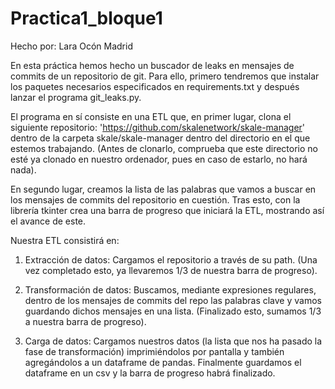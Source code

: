 # Practica1_bloque1

Hecho por: Lara Ocón Madrid


En esta práctica hemos hecho un buscador de leaks en mensajes de commits de un repositorio de git. Para ello, primero tendremos que instalar los paquetes necesarios especificados en requirements.txt y después lanzar el programa git_leaks.py.

El programa en sí consiste en una ETL que, en primer lugar, clona el siguiente repositorio:
'https://github.com/skalenetwork/skale-manager' dentro de la carpeta skale/skale-manager dentro
del directorio en el que estemos trabajando. (Antes de clonarlo, comprueba que este directorio
no esté ya clonado en nuestro ordenador, pues en caso de estarlo, no hará nada).

En segundo lugar, creamos la lista de las palabras que vamos a buscar en los mensajes de commits del repositorio en cuestión. Tras esto, con la librería tkinter crea una barra de  progreso que iniciará la ETL, mostrando así el avance de este. 

Nuestra ETL consistirá en: 
1) Extracción de datos: Cargamos el repositorio a través de su path. (Una vez completado esto, ya llevaremos 1/3 de nuestra barra de progreso).

2) Transformación de datos: Buscamos, mediante expresiones regulares, dentro de los mensajes de commits del repo las palabras clave y vamos guardando dichos mensajes en una lista. (Finalizado esto, sumamos 1/3 a nuestra barra de progreso).

3) Carga de datos: Cargamos nuestros datos (la lista que nos ha pasado la fase de transformación) imprimiéndolos por pantalla y también agregándolos a un dataframe de pandas. Finalmente guardamos el dataframe en un csv y la barra de progreso habrá finalizado.
